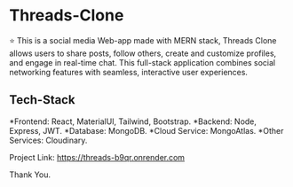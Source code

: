 # Threads-Clone

⭐ This is a social media Web-app made with MERN stack, Threads Clone allows users to share posts, follow others, create and customize profiles, and engage in real-time chat. This full-stack application combines social networking features with seamless, interactive user experiences.

## Tech-Stack

*Frontend: React, MaterialUI, Tailwind, Bootstrap.
*Backend: Node, Express, JWT.
*Database: MongoDB.
*Cloud Service: MongoAtlas.
*Other Services: Cloudinary.

Project Link: https://threads-b9qr.onrender.com

Thank You.
